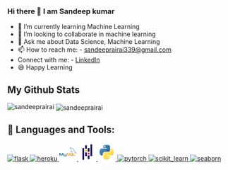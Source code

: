 ### Hi there 👋  I am Sandeep kumar

- 🌱 I’m currently learning Machine Learning
- 👯 I’m looking to collaborate in machine learning 
- 💬 Ask me about Data Science, Machine  Learning
- 📫 How to reach me: - sandeeprairai339@gmail.com
- Connect with me: - [Linkedln](https:linkedin.com/in/sandeep-kumar-935662228)
- :smile: Happy Learning

## My Github Stats
<p><img align="left" src="https://github-readme-stats.vercel.app/api/top-langs?username=sandeeprairai&show_icons=true&locale=en&layout=compact" alt="sandeeprairai" /></p>

<p>&nbsp;<img align="center" src="https://github-readme-stats.vercel.app/api?username=sandeeprairai&show_icons=true&locale=en" alt="sandeeprairai" /></p>

<!-- ![GitHub stats](https://github-readme-stats.vercel.app/api?username=sandeeprairai&show_icons=true&theme=tokyonight)
![Github Stats](https://github-readme-streak-stats.herokuapp.com/?user=sandeeprairai) -->

## 🧰 Languages and Tools:
<p align="left">   </a> <a href="https://flask.palletsprojects.com/" target="_blank" rel="noreferrer"> <img src="https://www.vectorlogo.zone/logos/pocoo_flask/pocoo_flask-icon.svg" alt="flask" width="40" height="40"/> </a> </a> <a href="https://heroku.com" target="_blank" rel="noreferrer"> <img src="https://www.vectorlogo.zone/logos/heroku/heroku-icon.svg" alt="heroku" width="40" height="40"/>  <img src="https://raw.githubusercontent.com/devicons/devicon/master/icons/mysql/mysql-original-wordmark.svg" alt="mysql" width="40" height="40"/> </a> </a> <a href="https://pandas.pydata.org/" target="_blank" rel="noreferrer"> <img src="https://raw.githubusercontent.com/devicons/devicon/2ae2a900d2f041da66e950e4d48052658d850630/icons/pandas/pandas-original.svg" alt="pandas" width="40" height="40"/> </a>  <a href="https://www.python.org" target="_blank" rel="noreferrer"> <img src="https://raw.githubusercontent.com/devicons/devicon/master/icons/python/python-original.svg" alt="python" width="40" height="40"/> </a> <a href="https://pytorch.org/" target="_blank" rel="noreferrer"> <img src="https://www.vectorlogo.zone/logos/pytorch/pytorch-icon.svg" alt="pytorch" width="40" height="40"/> </a> <a href="https://scikit-learn.org/" target="_blank" rel="noreferrer"> <img src="https://upload.wikimedia.org/wikipedia/commons/0/05/Scikit_learn_logo_small.svg" alt="scikit_learn" width="40" height="40"/> </a> <a href="https://seaborn.pydata.org/" target="_blank" rel="noreferrer"> <img src="https://seaborn.pydata.org/_images/logo-mark-lightbg.svg" alt="seaborn" width="40" height="40"/> </a>   </p>







